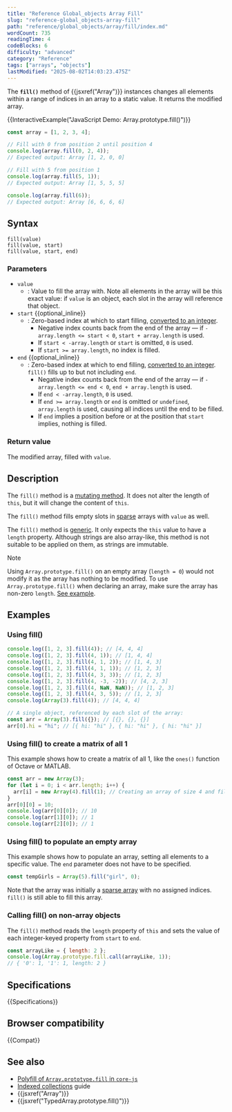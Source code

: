 ```yaml
---
title: "Reference Global_objects Array Fill"
slug: "reference-global_objects-array-fill"
path: "reference/global_objects/array/fill/index.md"
wordCount: 735
readingTime: 4
codeBlocks: 6
difficulty: "advanced"
category: "Reference"
tags: ["arrays", "objects"]
lastModified: "2025-08-02T14:03:23.475Z"
---
```



The **`fill()`** method of {{jsxref("Array")}} instances changes all elements within a range of indices in an array to a static value. It returns the modified array.

{{InteractiveExample("JavaScript Demo: Array.prototype.fill()")}}

```js interactive-example
const array = [1, 2, 3, 4];

// Fill with 0 from position 2 until position 4
console.log(array.fill(0, 2, 4));
// Expected output: Array [1, 2, 0, 0]

// Fill with 5 from position 1
console.log(array.fill(5, 1));
// Expected output: Array [1, 5, 5, 5]

console.log(array.fill(6));
// Expected output: Array [6, 6, 6, 6]
```

## Syntax

```js-nolint
fill(value)
fill(value, start)
fill(value, start, end)
```

### Parameters

- `value`
  - : Value to fill the array with. Note all elements in the array will be this exact value: if `value` is an object, each slot in the array will reference that object.
- `start` {{optional_inline}}
  - : Zero-based index at which to start filling, [converted to an integer](/en-US/docs/Web/JavaScript/Reference/Global_Objects/Number#integer_conversion).
    - Negative index counts back from the end of the array — if `-array.length <= start < 0`, `start + array.length` is used.
    - If `start < -array.length` or `start` is omitted, `0` is used.
    - If `start >= array.length`, no index is filled.
- `end` {{optional_inline}}
  - : Zero-based index at which to end filling, [converted to an integer](/en-US/docs/Web/JavaScript/Reference/Global_Objects/Number#integer_conversion). `fill()` fills up to but not including `end`.
    - Negative index counts back from the end of the array — if `-array.length <= end < 0`, `end + array.length` is used.
    - If `end < -array.length`, `0` is used.
    - If `end >= array.length` or `end` is omitted or `undefined`, `array.length` is used, causing all indices until the end to be filled.
    - If `end` implies a position before or at the position that `start` implies, nothing is filled.

### Return value

The modified array, filled with `value`.

## Description

The `fill()` method is a [mutating method](/en-US/docs/Web/JavaScript/Reference/Global_Objects/Array#copying_methods_and_mutating_methods). It does not alter the length of `this`, but it will change the content of `this`.

The `fill()` method fills empty slots in [sparse](/en-US/docs/Web/JavaScript/Guide/Indexed_collections#sparse_arrays) arrays with `value` as well.

The `fill()` method is [generic](/en-US/docs/Web/JavaScript/Reference/Global_Objects/Array#generic_array_methods). It only expects the `this` value to have a `length` property. Although strings are also array-like, this method is not suitable to be applied on them, as strings are immutable.

> [!NOTE]
> Using `Array.prototype.fill()` on an empty array (`length = 0`) would not modify it as the array has nothing to be modified.
> To use `Array.prototype.fill()` when declaring an array, make sure the array has non-zero `length`.
> [See example](#using_fill_to_populate_an_empty_array).

## Examples

### Using fill()

```js
console.log([1, 2, 3].fill(4)); // [4, 4, 4]
console.log([1, 2, 3].fill(4, 1)); // [1, 4, 4]
console.log([1, 2, 3].fill(4, 1, 2)); // [1, 4, 3]
console.log([1, 2, 3].fill(4, 1, 1)); // [1, 2, 3]
console.log([1, 2, 3].fill(4, 3, 3)); // [1, 2, 3]
console.log([1, 2, 3].fill(4, -3, -2)); // [4, 2, 3]
console.log([1, 2, 3].fill(4, NaN, NaN)); // [1, 2, 3]
console.log([1, 2, 3].fill(4, 3, 5)); // [1, 2, 3]
console.log(Array(3).fill(4)); // [4, 4, 4]

// A single object, referenced by each slot of the array:
const arr = Array(3).fill({}); // [{}, {}, {}]
arr[0].hi = "hi"; // [{ hi: "hi" }, { hi: "hi" }, { hi: "hi" }]
```

### Using fill() to create a matrix of all 1

This example shows how to create a matrix of all 1, like the `ones()` function of Octave or MATLAB.

```js
const arr = new Array(3);
for (let i = 0; i < arr.length; i++) {
  arr[i] = new Array(4).fill(1); // Creating an array of size 4 and filled of 1
}
arr[0][0] = 10;
console.log(arr[0][0]); // 10
console.log(arr[1][0]); // 1
console.log(arr[2][0]); // 1
```

### Using fill() to populate an empty array

This example shows how to populate an array, setting all elements to a specific value.
The `end` parameter does not have to be specified.

```js
const tempGirls = Array(5).fill("girl", 0);
```

Note that the array was initially a [sparse array](/en-US/docs/Web/JavaScript/Guide/Indexed_collections#sparse_arrays) with no assigned indices. `fill()` is still able to fill this array.

### Calling fill() on non-array objects

The `fill()` method reads the `length` property of `this` and sets the value of each integer-keyed property from `start` to `end`.

```js
const arrayLike = { length: 2 };
console.log(Array.prototype.fill.call(arrayLike, 1));
// { '0': 1, '1': 1, length: 2 }
```

## Specifications

{{Specifications}}

## Browser compatibility

{{Compat}}

## See also

- [Polyfill of `Array.prototype.fill` in `core-js`](https://github.com/zloirock/core-js#ecmascript-array)
- [Indexed collections](/en-US/docs/Web/JavaScript/Guide/Indexed_collections) guide
- {{jsxref("Array")}}
- {{jsxref("TypedArray.prototype.fill()")}}
